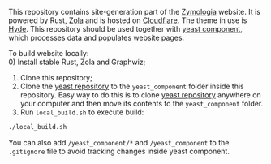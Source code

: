 This repository contains site-generation part of the [Zymologia](https://www.zymologia.fi/) website. It is powered by Rust, [Zola](https://www.getzola.org/) and is hosted on [Cloudflare](https://www.cloudflare.com/). The theme in use is [Hyde](https://www.getzola.org/themes/hyde/). This repository should be used together with [yeast component](https://github.com/Alzymologist/yeast), which processes data and populates website pages.   
   
To build website locally:   
0) Install stable Rust, Zola and Graphwiz;
1) Clone this repository;   
2) Clone the [yeast repository](https://github.com/Alzymologist/yeast) to the `yeast_component` folder inside this repository. Easy way to do this is to clone [yeast repository](https://github.com/Alzymologist/yeast) anywhere on your computer and then move its contents to the `yeast_component` folder.   
3) Run `local_build.sh` to execute build:   
```sh
./local_build.sh
```
You can also add `/yeast_component/*` and `/yeast_component` to the `.gitignore` file to avoid tracking changes inside yeast component.  